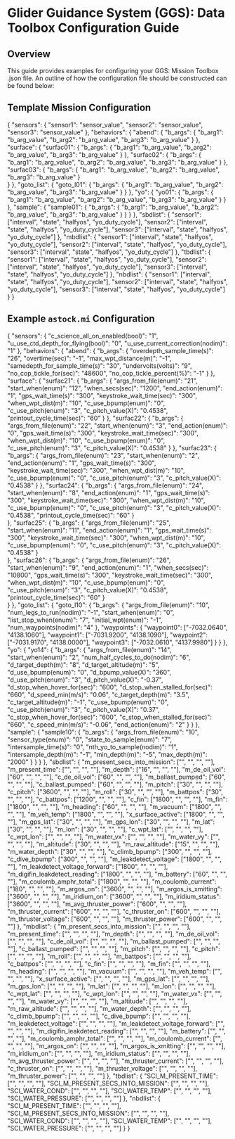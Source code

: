 
# Glider Guidance System (GGS): Data Toolbox Configuration Guide

## Overview
This guide provides examples for configuring your GGS: Mission Toolbox .json file. An outline of how the configuration file should be constructed can be found below:

## Template Mission Configuration

{
    "sensors": {
        "sensor1": "sensor_value",
        "sensor2": "sensor_value",
        "sensor3": "sensor_value"
    },
    "behaviors": {
        "abend": {
            "b_args": {
                "b_arg1": "b_arg_value",
                "b_arg2": "b_arg_value",
                "b_arg3": "b_arg_value"
            }
        },
        "surface": {
            "surfac01": {
                "b_args": {
                    "b_arg1": "b_arg_value",
                    "b_arg2": "b_arg_value",
                    "b_arg3": "b_arg_value"
                }
            },
            "surfac02": {
                "b_args": {
                    "b_arg1": "b_arg_value",
                    "b_arg2": "b_arg_value",
                    "b_arg3": "b_arg_value"
                }
            },
            "surfac03": {
                "b_args": {
                    "b_arg1": "b_arg_value",
                    "b_arg2": "b_arg_value",
                    "b_arg3": "b_arg_value"
                }   
            }
        },
        "goto_list": {
            "goto_l01": {
                "b_args": {
                    "b_arg1": "b_arg_value",
                    "b_arg2": "b_arg_value",
                    "b_arg3": "b_arg_value"
                }
            }
        },
        "yo": {
            "yo01": {
                "b_args": {
                    "b_arg1": "b_arg_value",
                    "b_arg2": "b_arg_value",
                    "b_arg3": "b_arg_value"
                }
            }
        },
        "sample": {
            "sample01": {
                "b_args": {
                    "b_arg1": "b_arg_value",
                    "b_arg2": "b_arg_value",
                    "b_arg3": "b_arg_value"
                }
            }
        }
    },
    "sbdlist": {
        "sensor1": ["interval", "state", "halfyos", "yo_duty_cycle"],
        "sensor2": ["interval", "state", "halfyos", "yo_duty_cycle"],
        "sensor3": ["interval", "state", "halfyos", "yo_duty_cycle"]
    },
    "mbdlist": {
        "sensor1": ["interval", "state", "halfyos", "yo_duty_cycle"],
        "sensor2": ["interval", "state", "halfyos", "yo_duty_cycle"],
        "sensor3": ["interval", "state", "halfyos", "yo_duty_cycle"]
    },
    "tbdlist": {
        "sensor1": ["interval", "state", "halfyos", "yo_duty_cycle"],
        "sensor2": ["interval", "state", "halfyos", "yo_duty_cycle"],
        "sensor3": ["interval", "state", "halfyos", "yo_duty_cycle"]
    },
    "nbdlist": {
        "sensor1": ["interval", "state", "halfyos", "yo_duty_cycle"],
        "sensor2": ["interval", "state", "halfyos", "yo_duty_cycle"],
        "sensor3": ["interval", "state", "halfyos", "yo_duty_cycle"]
    }
}

## Example `astock.mi` Configuration

{
    "sensors": {
        "c_science_all_on_enabled(bool)": "1",
        "u_use_ctd_depth_for_flying(bool)": "0",
        "u_use_current_correction(nodim)": "1"
    },
    "behaviors": {
        "abend": {
            "b_args": {
                "overdepth_sample_time(s)": "26",
                "overtime(sec)": "-1",
                "max_wpt_distance(m)": "-1",
                "samedepth_for_sample_time(s)": "30",
                "undervolts(volts)": "9",
                "no_cop_tickle_for(sec)": "48600",
                "no_cop_tickle_percent(%)": "-1"
            }
        },
        "surface": {
            "surfac21": {
                "b_args": {
                    "args_from_file(enum)": "21",
                    "start_when(enum)": "12",
                    "when_secs(sec)": "1200",
                    "end_action(enum)": "1",
                    "gps_wait_time(s)": "300",
                    "keystroke_wait_time(sec)": "300",
                    "when_wpt_dist(m)": "10",
                    "c_use_bpump(enum)": "0",
                    "c_use_pitch(enum)": "3",
                    "c_pitch_value(X)": "0.4538",
                    "printout_cycle_time(sec)": "60"
                }
            },
            "surfac22": {
                "b_args": {
                    "args_from_file(enum)": "22",
                    "start_when(enum)": "3",
                    "end_action(enum)": "0",
                    "gps_wait_time(s)": "300",
                    "keystroke_wait_time(sec)": "300",
                    "when_wpt_dist(m)": "10",
                    "c_use_bpump(enum)": "0",
                    "c_use_pitch(enum)": "3",
                    "c_pitch_value(X)": "0.4538"
                }
            },
            "surfac23": {
                "b_args": {
                    "args_from_file(enum)": "23",
                    "start_when(enum)": "2",
                    "end_action(enum)": "1",
                    "gps_wait_time(s)": "300",
                    "keystroke_wait_time(sec)": "300",
                    "when_wpt_dist(m)": "10",
                    "c_use_bpump(enum)": "0",
                    "c_use_pitch(enum)": "3",
                    "c_pitch_value(X)": "0.4538"
                }
            },
            "surfac24": {
                "b_args": {
                    "args_from_file(enum)": "24",
                    "start_when(enum)": "8",
                    "end_action(enum)": "1",
                    "gps_wait_time(s)": "300",
                    "keystroke_wait_time(sec)": "300",
                    "when_wpt_dist(m)": "10",
                    "c_use_bpump(enum)": "0",
                    "c_use_pitch(enum)": "3",
                    "c_pitch_value(X)": "0.4538",
                    "printout_cycle_time(sec)": "60"
                }   
            },
            "surfac25": {
                "b_args": {
                    "args_from_file(enum)": "25",
                    "start_when(enum)": "11",
                    "end_action(enum)": "1",
                    "gps_wait_time(s)": "300",
                    "keystroke_wait_time(sec)": "300",
                    "when_wpt_dist(m)": "10",
                    "c_use_bpump(enum)": "0",
                    "c_use_pitch(enum)": "3",
                    "c_pitch_value(X)": "0.4538"
                }   
            },
            "surfac26": {
                "b_args": {
                    "args_from_file(enum)": "26",
                    "start_when(enum)": "9",
                    "end_action(enum)": "1",
                    "when_secs(sec)": "10800",
                    "gps_wait_time(s)": "300",
                    "keystroke_wait_time(sec)": "300",
                    "when_wpt_dist(m)": "10",
                    "c_use_bpump(enum)": "0",
                    "c_use_pitch(enum)": "3",
                    "c_pitch_value(X)": "0.4538",
                    "printout_cycle_time(sec)": "60"
                }   
            }
        },
        "goto_list": {
            "goto_l10": {
                "b_args": {
                    "args_from_file(enum)": "10",
                    "num_legs_to_run(nodim)": "-1",
                    "start_when(enum)": "0",
                    "list_stop_when(enum)": "7",
                    "initial_wpt(enum)": "-1",
                    "num_waypoints(nodim)": "4"
                },
                "waypoints": {
                    "waypoint0": ["-7032.0640", "4138.1060"],
                    "waypoint1": ["-7031.9200", "4138.1090"],
                    "waypoint2": ["-7031.9170", "4138.0000"],
                    "waypoint3": ["-7032.0610", "4137.9980"]
                }
            }
        },
        "yo": {
            "yo14": {
                "b_args": {
                    "args_from_file(enum)": "14",
                    "start_when(enum)": "2",
                    "num_half_cycles_to_do(nodim)": "6",
                    "d_target_depth(m)": "8",
                    "d_target_altitude(m)": "5",
                    "d_use_bpump(enum)": "0",
                    "d_bpump_value(X)": "360",
                    "d_use_pitch(enum)": "3",
                    "d_pitch_value(X)": "-0.37",
                    "d_stop_when_hover_for(sec)": "600",
                    "d_stop_when_stalled_for(sec)": "660",
                    "d_speed_min(m/s)": "0.06",
                    "c_target_depth(m)": "3.5",
                    "c_target_altitude(m)": "-1",
                    "c_use_bpump(enum)": "0",
                    "c_use_pitch(enum)": "3",
                    "c_pitch_value(X)": "0.37",
                    "c_stop_when_hover_for(sec)": "600",
                    "c_stop_when_stalled_for(sec)": "660",
                    "c_speed_min(m/s)": "-0.06",
                    "end_action(enum)": "2"
                }
            }
        },
        "sample": {
            "sample10": {
                "b_args": {
                    "args_from_file(enum)": "10",
                    "sensor_type(enum)": "0",
                    "state_to_sample(enum)": "7",
                    "intersample_time(s)": "0",
                    "nth_yo_to_sample(nodim)": "1",
                    "intersample_depth(m)": "-1",
                    "min_depth(m)": "-5",
                    "max_depth(m)": "2000"
                }
            }
        }
    },
    "sbdlist": {
        "m_present_secs_into_mission": ["", "", "", ""],
        "m_present_time": ["", "", "", ""],
        "m_depth": ["16", "", "", ""],
        "m_de_oil_vol": ["60", "", "", ""],
        "c_de_oil_vol": ["60", "", "", ""],
        "m_ballast_pumped": ["60", "", "", ""],
        "c_ballast_pumped": ["60", "", "", ""],
        "m_pitch": ["30", "", "", ""],
        "c_pitch": ["3600", "", "", ""],
        "m_roll": ["30", "", "", ""],
        "m_battpos": ["30", "", "", ""],
        "c_battpos": ["1200", "", "", ""],
        "c_fin": ["1800", "", "", ""],
        "m_fin": ["1800", "", "", ""],
        "m_heading": ["60", "", "", ""],
        "m_vacuum": ["1800", "", "", ""],
        "m_veh_temp": ["1800", "", "", ""],
        "x_surface_active": ["1800", "", "", ""],
        "m_gps_lat": ["30", "", "", ""],
        "m_gps_lon": ["30", "", "", ""],
        "m_lat": ["30", "", "", ""],
        "m_lon": ["30", "", "", ""],
        "c_wpt_lat": ["", "", "", ""],
        "c_wpt_lon": ["", "", "", ""],
        "m_water_vx": ["", "", "", ""],
        "m_water_vy": ["", "", "", ""],
        "m_altitude": ["30", "", "", ""],
        "m_raw_altitude": ["15", "", "", ""],
        "m_water_depth": ["30", "", "", ""],
        "c_climb_bpump": ["300", "", "", ""],
        "c_dive_bpump": ["300", "", "", ""],
        "m_leakdetect_voltage": ["1800", "", "", ""],
        "m_leakdetect_voltage_forward": ["1800", "", "", ""],
        "m_digifin_leakdetect_reading": ["1800", "", "", ""],
        "m_battery": ["60", "", "", ""],
        "m_coulomb_amphr_total": ["1800", "", "", ""],
        "m_coulomb_current": ["180", "", "", ""],
        "m_argos_on": ["3600", "", "", ""],
        "m_argos_is_xmitting": ["3600", "", "", ""],
        "m_iridium_on": ["3600", "", "", ""],
        "m_iridium_status": ["3600", "", "", ""],
        "m_avg_thruster_power": ["600", "", "", ""],
        "m_thruster_current": ["600", "", "", ""],
        "c_thruster_on": ["600", "", "", ""],
        "m_thruster_voltage": ["600", "", "", ""],
        "m_thruster_power": ["600", "", "", ""]
    },
    "mbdlist": {
        "m_present_secs_into_mission": ["", "", "", ""],
        "m_present_time": ["", "", "", ""],
        "m_depth": ["", "", "", ""],
        "m_de_oil_vol": ["", "", "", ""],
        "c_de_oil_vol": ["", "", "", ""],
        "m_ballast_pumped": ["", "", "", ""],
        "c_ballast_pumped": ["", "", "", ""],
        "m_pitch": ["", "", "", ""],
        "c_pitch": ["", "", "", ""],
        "m_roll": ["", "", "", ""],
        "m_battpos": ["", "", "", ""],
        "c_battpos": ["", "", "", ""],
        "c_fin": ["", "", "", ""],
        "m_fin": ["", "", "", ""],
        "m_heading": ["", "", "", ""],
        "m_vacuum": ["", "", "", ""],
        "m_veh_temp": ["", "", "", ""],
        "x_surface_active": ["", "", "", ""],
        "m_gps_lat": ["", "", "", ""],
        "m_gps_lon": ["", "", "", ""],
        "m_lat": ["", "", "", ""],
        "m_lon": ["", "", "", ""],
        "c_wpt_lat": ["", "", "", ""],
        "c_wpt_lon": ["", "", "", ""],
        "m_water_vx": ["", "", "", ""],
        "m_water_vy": ["", "", "", ""],
        "m_altitude": ["", "", "", ""],
        "m_raw_altitude": ["", "", "", ""],
        "m_water_depth": ["", "", "", ""],
        "c_climb_bpump": ["", "", "", ""],
        "c_dive_bpump": ["", "", "", ""],
        "m_leakdetect_voltage": ["", "", "", ""],
        "m_leakdetect_voltage_forward": ["", "", "", ""],
        "m_digifin_leakdetect_reading": ["", "", "", ""],
        "m_battery": ["", "", "", ""],
        "m_coulomb_amphr_total": ["", "", "", ""],
        "m_coulomb_current": ["", "", "", ""],
        "m_argos_on": ["", "", "", ""],
        "m_argos_is_xmitting": ["", "", "", ""],
        "m_iridium_on": ["", "", "", ""],
        "m_iridium_status": ["", "", "", ""],
        "m_avg_thruster_power": ["", "", "", ""],
        "m_thruster_current": ["", "", "", ""],
        "c_thruster_on": ["", "", "", ""],
        "m_thruster_voltage": ["", "", "", ""],
        "m_thruster_power": ["", "", "", ""]
    },
    "tbdlist": {
        "SCI_M_PRESENT_TIME": ["", "", "", ""],
        "SCI_M_PRESENT_SECS_INTO_MISSION": ["", "", "", ""],
        "SCI_WATER_COND": ["", "", "", ""],
        "SCI_WATER_TEMP": ["", "", "", ""],
        "SCI_WATER_PRESSURE": ["", "", "", ""]
    },
    "nbdlist": {
        "SCI_M_PRESENT_TIME": ["", "", "", ""],
        "SCI_M_PRESENT_SECS_INTO_MISSION": ["", "", "", ""],
        "SCI_WATER_COND": ["", "", "", ""],
        "SCI_WATER_TEMP": ["", "", "", ""],
        "SCI_WATER_PRESSURE": ["", "", "", ""]
    }
}

